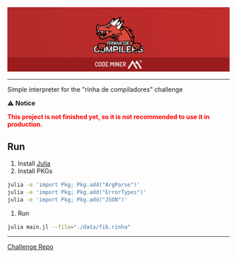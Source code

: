 <div align="center">
  <a href="https://github.com/aripiprazole/rinha-de-compiler" alt="Link para o repositório da Rinha de Compiladores" target="_blank">
    <img src="https://raw.githubusercontent.com/aripiprazole/rinha-de-compiler/main/img/banner.png" alt="Logo da Rinha de Compilers">
  </a>
</div>

---

Simple interpreter for the "rinha de compiladores" challenge

⚠️ **Notice**

**<span style="color:red">This project is not finished yet, so it is not recommended to use it in production.</span>**

## Run

1. Install [Julia](https://julialang.org/downloads/)
1. Install PKGs
```bash
julia -e 'import Pkg; Pkg.add("ArgParse")'
julia -e 'import Pkg; Pkg.add("ErrorTypes")'
julia -e 'import Pkg; Pkg.add("JSON")'
```
1. Run
```bash
julia main.jl --file="./data/fib.rinha"
```
---

[Challenge Repo](https://github.com/aripiprazole/rinha-de-compiler)